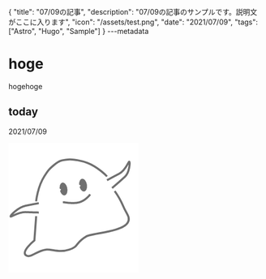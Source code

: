 {
  "title": "07/09の記事",
  "description": "07/09の記事のサンプルです。説明文がここに入ります",
  "icon": "/assets/test.png",
  "date": "2021/07/09",
  "tags": ["Astro", "Hugo", "Sample"]
}
---metadata

# hoge
hogehoge

## today
2021/07/09

![img](/assets/test.png)